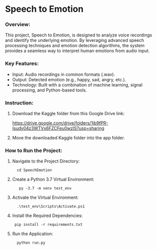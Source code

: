 # Speech to Emotion
### Overview:
   This project, Speech to Emotion, is designed to analyze voice recordings and identify the underlying emotion. By leveraging advanced speech processing techniques and emotion detection algorithms, the system provides a seamless way to interpret human emotions from audio input.

### Key Features:
- Input: Audio recordings in common formats (.wav).
- Output: Detected emotion (e.g., happy, sad, angry, etc.).
- Technology: Built with a combination of machine learning, signal processing, and Python-based tools.
   
### Instruction:

   1. Download the Kaggle folder from this Google Drive link:
      
      https://drive.google.com/drive/folders/1jb9fPR-Isudv04z3WTVx6FZCFeu0wzlS?usp=sharing
         
  2. Move the downloaded Kaggle folder into the app folder.

### How to Run the Project:

   1. Navigate to the Project Directory:

            cd SpeechEmotion

   2. Create a Python 3.7 Virtual Environment:
      
             py -3.7 -m venv test_env
        
   3. Activate the Virtual Environment:
      
            .\test_env\Scripts\Activate.ps1
            
   4. Install the Required Dependencies:
      
           pip install -r requirements.txt
   
   5. Run the Application:
      
            python run.py


            
